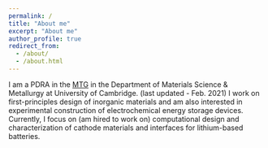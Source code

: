 ```yaml
---
permalink: /
title: "About me"
excerpt: "About me"
author_profile: true
redirect_from: 
  - /about/
  - /about.html
---
```


I am a PDRA in the [MTG](https://www.mtg.msm.cam.ac.uk/) in the Department of Materials Science & Metallurgy at University of Cambridge. (last updated - Feb. 2021) I work on first-principles design of inorganic materials and am also interested in experimental construction of electrochemical energy storage devices. Currently, I focus on (am hired to work on) computational design and characterization of cathode materials and interfaces for lithium-based batteries.
